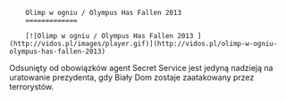 
        Olimp w ogniu / Olympus Has Fallen 2013 
        =============
        
        [![Olimp w ogniu / Olympus Has Fallen 2013 ](http://vidos.pl/images/player.gif)](http://vidos.pl/olimp-w-ogniu-olympus-has-fallen-2013)
        
        
 Odsunięty od obowiązków agent Secret Service jest jedyną nadzieją na uratowanie prezydenta, gdy Biały Dom zostaje zaatakowany przez terrorystów.
    